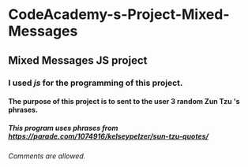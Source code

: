 # CodeAcademy-s-Project-Mixed-Messages

## Mixed Messages JS project ##

### I used *js* for the programming of this project. ###
#### The purpose of this project is to sent to the user 3 random **Zun Tzu** 's phrases. ####


##### This program uses phrases from **https://parade.com/1074916/kelseypelzer/sun-tzu-quotes/** #####

###### Comments are allowed. ######

